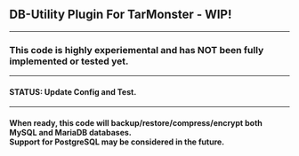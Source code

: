 <h2> DB-Utility Plugin For TarMonster - WIP!</h2>
<hr>
<h3> This code is highly experiemental and has NOT been fully implemented or tested yet.</h3>
<hr>
<h4>STATUS: Update Config and Test.</h4>
<hr>
<h4> When ready, this code will backup/restore/compress/encrypt both MySQL and MariaDB databases. 
<br>
Support for PostgreSQL may be considered in the future.</h4>
